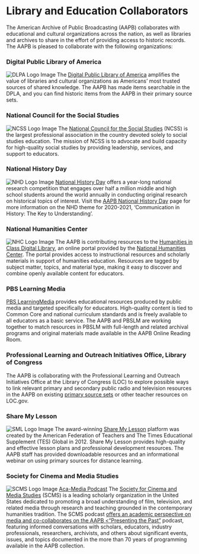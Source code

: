 # Library and Education Collaborators 

The American Archive of Public Broadcasting (AAPB) collaborates with educational and cultural organizations across the nation, as well as libraries and archives to share in the effort of providing access to historic records. The AAPB is pleased to collaborate with the following organizations:


<h3 class="spaced-h3">Digital Public Library of America</h3>
<p class="spaced-paragraph">
  <img class="left-logo" src="https://s3.amazonaws.com/americanarchive.org/org-logos/DPLA_logo.png" alt="DLPA Logo Image"/>
  The <a href="https://dp.la">Digital Public Library of America</a> amplifies the value of libraries and cultural organizations as Americans’ most trusted sources of shared knowledge. The AAPB has made items searchable in the DPLA, and you can find historic items from the AAPB in their primary source sets.
</p>


<h3 class="spaced-h3">National Council for the Social Studies</h3>
<p class="spaced-paragraph">
  <img class="left-logo" src="https://s3.amazonaws.com/americanarchive.org/org-logos/NCSS_logo.png" alt="NCSS Logo Image"/>
  The <a href="https://www.socialstudies.org/">National Council for the Social Studies</a> (NCSS) is the largest professional association in the country devoted solely to social studies education. The mission of NCSS is to advocate and build capacity for high-quality social studies by providing leadership, services, and support to educators.
</p>

<h3 class="spaced-h3">National History Day</h3>
<p class="spaced-paragraph">
  <img class="left-logo" src="https://s3.amazonaws.com/americanarchive.org/org-logos/NHD_logo.png" alt="NHD Logo Image"/>
  <a href="https://www.nhd.org">National History Day</a> offers a year-long national research competition that engages over half a million middle and high school students around the world annually in conducting original research on historical topics of interest. Visit the <a href="https://americanarchive.org/national-history-day">AAPB National History Day</a> page for more information on the NHD theme for 2020-2021, ‘Communication in History: The Key to Understanding’.
</p>

<h3 class="spaced-h3">National Humanities Center</h3>
<p class="spaced-paragraph">
    <img class="left-logo" src="https://s3.amazonaws.com/americanarchive.org/org-logos/NHC_logo.png" alt="NHC Logo Image"/>
  The AAPB is contributing resources to the <a href="https://education.nationalhumanitiescenter.org/login?next=%2F">Humanities in Class Digital Library</a>, an online portal provided by the <a href="https://nationalhumanitiescenter.org/">National Humanities Center</a>. The portal provides access to instructional resources and scholarly materials in support of humanities education. Resources are tagged by subject matter, topics, and material type, making it easy to discover and combine openly available content for educators.
</p>

<h3 class="spaced-h3">PBS Learning Media</h3>
<p class="spaced-paragraph">
  <a href="https://mass.pbslearningmedia.org/">PBS LearningMedia</a> provides educational resources produced by public media and targeted specifically for educators. High-quality content is tied to Common Core and national curriculum standards and is freely available to all educators as a basic service. The AAPB and PBSLM are working together to match resources in PBSLM with full-length and related archival programs and original materials made available in the AAPB Online Reading Room. 
</p>

<h3 class="spaced-h3">Professional Learning and Outreach Initiatives Office, Library of Congress</h3>
<p class="spaced-paragraph">
The AAPB is collaborating with the Professional Learning and Outreach Initiatives Office at the Library of Congress (LOC) to explore possible ways to link relevant primary and secondary public radio and television resources in the AAPB on existing <a href=https://www.loc.gov/classroom-materials/?fa=partof_type:primary+source+set>primary source sets</a> or other teacher resources on LOC.gov.
  </p>

<h3 class="spaced-h3">Share My Lesson</h3>
<p class="spaced-paragraph">
  <img class="left-logo" src="https://s3.amazonaws.com/americanarchive.org/org-logos/SML_logo.png" alt="SML Logo Image"/>
  The award-winning <a href="https://sharemylesson.com/partner/american-archive-public-broadcasting">Share My Lesson</a> platform was created by the American Federation of Teachers and The Times Educational Supplement (TES) Global in 2012. Share My Lesson provides high-quality and effective lesson plans and professional development resources. The AAPB staff has provided downloadable resources and an informational webinar on using primary sources for distance learning.
</p>

<h3 class="spaced-h3">Society for Cinema and Media Studies</h3>
<p class="spaced-paragraph">
  <img class="left-logo" src="https://s3.amazonaws.com/americanarchive.org/org-logos/scms_logo.png" alt="SCMS Logo Image"/>
  <a href=" ">Aca-Media Podcast</a> The <a href="https://www.cmstudies.org/">Society for Cinema and Media Studies</a> (SCMS) is a leading scholarly organization in the United States dedicated to promoting a broad understanding of film, television, and related media through research and teaching grounded in the contemporary humanities tradition. The SCMS podcast <a href="https://www.cmstudies.org/"><Aca-Media</a> offers an academic perspective on media and co-collaborates on the AAPB <a href="https://americanarchive.org/about-the-american-archive/podcast"><“Presenting the Past”</a> podcast, featuring informed conversations with scholars, educators, industry professionals, researchers, archivists, and others about significant events, issues, and topics documented in the more than 70 years of programming available in the AAPB collection.
</p>
